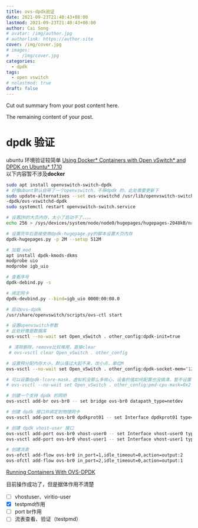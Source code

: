 ```yaml
---
title: ovs-dpdk验证
date: 2021-09-23T21:40:43+08:00
lastmod: 2021-09-23T21:40:43+08:00
author: Cai Song
# avatar: /img/author.jpg
# authorlink: https://author.site
cover: /img/cover.jpg
# images:
#   - /img/cover.jpg
categories:
  - dpdk
tags:
  - open vswitch
# nolastmod: true
draft: false
---
```


Cut out summary from your post content here.

<!--more-->

The remaining content of your post.
# dpdk 验证
ubuntu 环境验证较简单
[Using Docker* Containers with Open vSwitch* and DPDK on Ubuntu* 17.10](https://software.intel.com/content/www/us/en/develop/articles/using-docker-containers-with-open-vswitch-and-dpdk-on-ubuntu-1710.html)  
以下内容暂不涉及**docker**

```bash
sudo apt install openvswitch-switch-dpdk
# 好像ubunt默认自带了一个openvswitch，不带dpdk 的，此处需要更新下
sudo update-alternatives --set ovs-vswitchd /usr/lib/openvswitch-switch
-dpdk/ovs-vswitchd-dpdk
sudo systemctl restart openvswitch-switch.service

# 设置2M的大页内存，太小了启动不了。。。。
echo 256 > /sys/devices/system/node/node0/hugepages/hugepages-2048kB/nr_hugepages

# 设置完毕后直接使用dpdk-hugepage.py的脚本设置大页内存
dpdk-hugepages.py -p 2M --setup 512M

# 加载 mod
apt install dpdk-kmods-dkms
modprobe uio
modprobe igb_uio

# 查看序号
dpdk-debind.py -s 

# 绑定网卡
dpdk-devbind.py --bind=igb_uio 0000:00:08.0

# 启动ovs-dpdk
/usr/share/openvswitch/scripts/ovs-ctl start

# 设置openvswitch参数
# 此处好像是数据库
ovs-vsctl --no-wait set Open_vSwitch . other_config:dpdk-init=true

 # 清除删除，remove比较难用，直接clear 
 # ovs-vsctl clear Open_vSwitch . other_config

# 设置预分配内存大小，默认值过大起不来，改小点，单位M
ovs-vsctl --no-wait set Open_vSwitch . other_config:dpdk-socket-mem="128"

# 可以设置dpdk-lcore-mask，虚拟机没那么多核心，设备的值如何配置也没搞清，暂不设置
# ovs-vsctl --no-wait set Open_vSwitch . other_config:pmd-cpu-mask=0x2

# 创建一个支持 dpdk 的网桥
ovs-vsctl add-br ovs-br0 -- set bridge ovs-br0 datapath_type=netdev

# 创建 dpdk 接口并绑定到物理网卡
ovs-vsctl add-port ovs-br0 dpdkprot01 -- set Interface dpdkprot01 type=dpdk options:dpdk-devargs=0000:00:08.0

# 创建 dpdk vhost-user 接口
ovs-vsctl add-port ovs-br0 vhost-user0 -- set Interface vhost-user0 type=dpdkvhostuser
ovs-vsctl add-port ovs-br0 vhost-user1 -- set Interface vhost-user1 type=dpdkvhostuser

# 创建流表
ovs-ofctl add-flow ovs-br0 in_port=1,idle_timeout=0,action=output:2
ovs-ofctl add-flow ovs-br0 in_port=2,idle_timeout=0,action=output:1
```
[Running Containers With OVS-DPDK](https://www.cnblogs.com/dream397/p/13964154.html "ovs-dpdk")

目前操作成功了，但是据体作用不清楚

- [ ] vhostuser、viritio-user
- [x] testpmd作用
- [ ] port br作用
- [ ] 流表查看、验证（testpmd）
